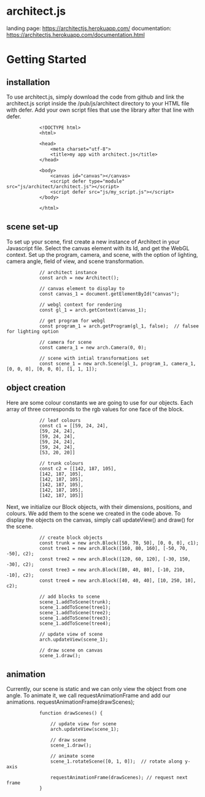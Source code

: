 # architect.js

landing page: https://architectjs.herokuapp.com/
documentation: https://architectjs.herokuapp.com/documentation.html

<h1>Getting Started</h1>
<h2>installation</h2>
To use architect.js, simply download the code from github and link the architect.js script inside the /pub/js/architect directory to your HTML file with defer. Add your own script files that use the library after that line with defer.
            
                <!DOCTYPE html>
                <html>
                
                <head>
                    <meta charset="utf-8">
                    <title>my app with architect.js</title>
                </head>
                
                <body>
                    <canvas id="canvas"></canvas>
                    <script defer type="module" src="js/architect/architect.js"></script>
                    <script defer src="js/my_script.js"></script>
                </body>
                
                </html>
            
        
<h2>scene set-up</h2>
To set up your scene, first create a new instance of Architect in your Javascript file. Select the canvas element with its Id, and get the WebGL context. Set up the program, camera, and scene, with the option of lighting, camera angle, field of view, and scene transformation.
            
                // architect instance
                const arch = new Architect();

                // canvas element to display to
                const canvas_1 = document.getElementById("canvas");

                // webgl context for rendering
                const gl_1 = arch.getContext(canvas_1);

                // get program for webgl
                const program_1 = arch.getProgram(gl_1, false);  // falsee for lighting option
                
                // camera for scene
                const camera_1 = new arch.Camera(0, 0);
                
                // scene with intial transformations set
                const scene_1 = new arch.Scene(gl_1, program_1, camera_1, [0, 0, 0], [0, 0, 0], [1, 1, 1]);

            
        
<h2>object creation</h2>
Here are some colour constants we are going to use for our objects. Each array of three corresponds to the rgb values for one face of the block.
            
                // leaf colours
                const c1 = [[59, 24, 24],
                [59, 24, 24],
                [59, 24, 24],
                [59, 24, 24],
                [59, 24, 24],
                [53, 20, 20]]
                
                // trunk colours
                const c2 = [[142, 187, 105],
                [142, 187, 105],
                [142, 187, 105],
                [142, 187, 105],
                [142, 187, 105],
                [142, 187, 105]]
            
        
Next, we initialize our Block objects, with their dimensions, positions, and colours. We add them to the scene we created in the code above. To display the objects on the canvas, simply call updateView() and draw() for the scene.
            
                // create block objects
                const trunk = new arch.Block([50, 70, 50], [0, 0, 0], c1);
                const tree1 = new arch.Block([160, 80, 160], [-50, 70, -50], c2);
                const tree2 = new arch.Block([120, 60, 120], [-30, 150, -30], c2);
                const tree3 = new arch.Block([80, 40, 80], [-10, 210, -10], c2);
                const tree4 = new arch.Block([40, 40, 40], [10, 250, 10], c2);

                // add blocks to scene
                scene_1.addToScene(trunk);
                scene_1.addToScene(tree1);
                scene_1.addToScene(tree2);
                scene_1.addToScene(tree3);
                scene_1.addToScene(tree4);

                // update view of scene
                arch.updateView(scene_1);
                
                // draw scene on canvas
                scene_1.draw();
            
        
<h2>animation</h2>
Currently, our scene is static and we can only view the object from one angle. To animate it, we call requestAnimationFrame and add our animations.
                requestAnimationFrame(drawScenes);
                
                function drawScenes() {
                
                    // update view for scene
                    arch.updateView(scene_1);
                    
                    // draw scene
                    scene_1.draw();
                    
                    // animate scene
                    scene_1.rotateScene([0, 1, 0]);  // rotate along y-axis
                    
                    requestAnimationFrame(drawScenes); // request next frame
                }
